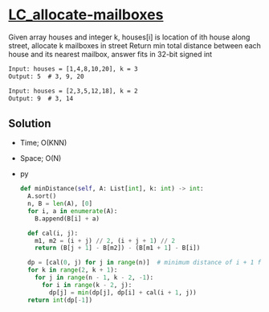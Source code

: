 # [LC_allocate-mailboxes](https://leetcode.com/problems/allocate-mailboxes)

Given array houses and integer k, houses[i] is location of ith house along street, allocate k mailboxes in street
Return min total distance between each house and its nearest mailbox, answer fits in 32-bit signed int

```txt
Input: houses = [1,4,8,10,20], k = 3
Output: 5  # 3, 9, 20

Input: houses = [2,3,5,12,18], k = 2
Output: 9  # 3, 14
```

## Solution

* Time; O(KNN)
* Space; O(N)

* py

  ```py
  def minDistance(self, A: List[int], k: int) -> int:
    A.sort()
    n, B = len(A), [0]
    for i, a in enumerate(A):
      B.append(B[i] + a)

    def cal(i, j):
      m1, m2 = (i + j) // 2, (i + j + 1) // 2
      return (B[j + 1] - B[m2]) - (B[m1 + 1] - B[i])

    dp = [cal(0, j) for j in range(n)]  # minimum distance of i + 1 first house
    for k in range(2, k + 1):
      for j in range(n - 1, k - 2, -1):
        for i in range(k - 2, j):
          dp[j] = min(dp[j], dp[i] + cal(i + 1, j))
    return int(dp[-1])
  ```
